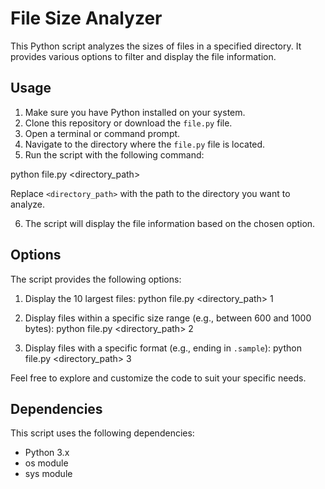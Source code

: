 # File Size Analyzer

This Python script analyzes the sizes of files in a specified directory. It provides various options to filter and display the file information.

## Usage

1. Make sure you have Python installed on your system.
2. Clone this repository or download the `file.py` file.
3. Open a terminal or command prompt.
4. Navigate to the directory where the `file.py` file is located.
5. Run the script with the following command:

python file.py <directory_path> <optionchoosing>

Replace `<directory_path>` with the path to the directory you want to analyze.

6. The script will display the file information based on the chosen option.

## Options

The script provides the following options:

1. Display the 10 largest files:
python file.py <directory_path> 1

2. Display files within a specific size range (e.g., between 600 and 1000 bytes):
python file.py <directory_path> 2 

3. Display files with a specific format (e.g., ending in `.sample`):
python file.py <directory_path> 3

Feel free to explore and customize the code to suit your specific needs.

## Dependencies

This script uses the following dependencies:

- Python 3.x
- os module
- sys module

